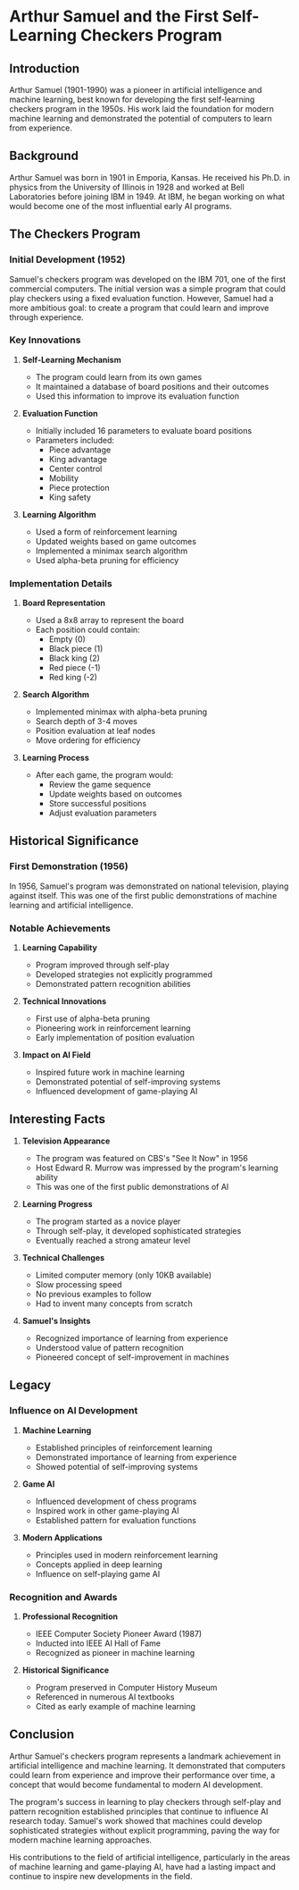 # Arthur Samuel and the First Self-Learning Checkers Program

## Introduction

Arthur Samuel (1901-1990) was a pioneer in artificial intelligence and machine learning, best known for developing the first self-learning checkers program in the 1950s. His work laid the foundation for modern machine learning and demonstrated the potential of computers to learn from experience.

## Background

Arthur Samuel was born in 1901 in Emporia, Kansas. He received his Ph.D. in physics from the University of Illinois in 1928 and worked at Bell Laboratories before joining IBM in 1949. At IBM, he began working on what would become one of the most influential early AI programs.

## The Checkers Program

### Initial Development (1952)

Samuel's checkers program was developed on the IBM 701, one of the first commercial computers. The initial version was a simple program that could play checkers using a fixed evaluation function. However, Samuel had a more ambitious goal: to create a program that could learn and improve through experience.

### Key Innovations

1. **Self-Learning Mechanism**
   - The program could learn from its own games
   - It maintained a database of board positions and their outcomes
   - Used this information to improve its evaluation function

2. **Evaluation Function**
   - Initially included 16 parameters to evaluate board positions
   - Parameters included:
     * Piece advantage
     * King advantage
     * Center control
     * Mobility
     * Piece protection
     * King safety

3. **Learning Algorithm**
   - Used a form of reinforcement learning
   - Updated weights based on game outcomes
   - Implemented a minimax search algorithm
   - Used alpha-beta pruning for efficiency

### Implementation Details

1. **Board Representation**
   - Used a 8x8 array to represent the board
   - Each position could contain:
     * Empty (0)
     * Black piece (1)
     * Black king (2)
     * Red piece (-1)
     * Red king (-2)

2. **Search Algorithm**
   - Implemented minimax with alpha-beta pruning
   - Search depth of 3-4 moves
   - Position evaluation at leaf nodes
   - Move ordering for efficiency

3. **Learning Process**
   - After each game, the program would:
     * Review the game sequence
     * Update weights based on outcomes
     * Store successful positions
     * Adjust evaluation parameters

## Historical Significance

### First Demonstration (1956)

In 1956, Samuel's program was demonstrated on national television, playing against itself. This was one of the first public demonstrations of machine learning and artificial intelligence.

### Notable Achievements

1. **Learning Capability**
   - Program improved through self-play
   - Developed strategies not explicitly programmed
   - Demonstrated pattern recognition abilities

2. **Technical Innovations**
   - First use of alpha-beta pruning
   - Pioneering work in reinforcement learning
   - Early implementation of position evaluation

3. **Impact on AI Field**
   - Inspired future work in machine learning
   - Demonstrated potential of self-improving systems
   - Influenced development of game-playing AI

## Interesting Facts

1. **Television Appearance**
   - The program was featured on CBS's "See It Now" in 1956
   - Host Edward R. Murrow was impressed by the program's learning ability
   - This was one of the first public demonstrations of AI

2. **Learning Progress**
   - The program started as a novice player
   - Through self-play, it developed sophisticated strategies
   - Eventually reached a strong amateur level

3. **Technical Challenges**
   - Limited computer memory (only 10KB available)
   - Slow processing speed
   - No previous examples to follow
   - Had to invent many concepts from scratch

4. **Samuel's Insights**
   - Recognized importance of learning from experience
   - Understood value of pattern recognition
   - Pioneered concept of self-improvement in machines

## Legacy

### Influence on AI Development

1. **Machine Learning**
   - Established principles of reinforcement learning
   - Demonstrated importance of learning from experience
   - Showed potential of self-improving systems

2. **Game AI**
   - Influenced development of chess programs
   - Inspired work in other game-playing AI
   - Established pattern for evaluation functions

3. **Modern Applications**
   - Principles used in modern reinforcement learning
   - Concepts applied in deep learning
   - Influence on self-playing game AI

### Recognition and Awards

1. **Professional Recognition**
   - IEEE Computer Society Pioneer Award (1987)
   - Inducted into IEEE AI Hall of Fame
   - Recognized as pioneer in machine learning

2. **Historical Significance**
   - Program preserved in Computer History Museum
   - Referenced in numerous AI textbooks
   - Cited as early example of machine learning

## Conclusion

Arthur Samuel's checkers program represents a landmark achievement in artificial intelligence and machine learning. It demonstrated that computers could learn from experience and improve their performance over time, a concept that would become fundamental to modern AI development.

The program's success in learning to play checkers through self-play and pattern recognition established principles that continue to influence AI research today. Samuel's work showed that machines could develop sophisticated strategies without explicit programming, paving the way for modern machine learning approaches.

His contributions to the field of artificial intelligence, particularly in the areas of machine learning and game-playing AI, have had a lasting impact and continue to inspire new developments in the field. 